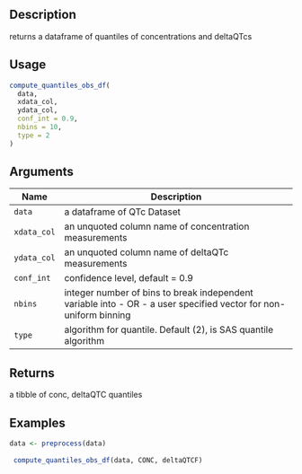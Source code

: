 ## Description

returns a dataframe of quantiles of concentrations and deltaQTcs

## Usage

```r
compute_quantiles_obs_df(
  data,
  xdata_col,
  ydata_col,
  conf_int = 0.9,
  nbins = 10,
  type = 2
)
```

## Arguments

| Name | Description |
|------|-------------|
| `data` | a dataframe of QTc Dataset |
| `xdata_col` | an unquoted column name of concentration measurements |
| `ydata_col` | an unquoted column name of deltaQTc measurements |
| `conf_int` | confidence level, default = 0.9 |
| `nbins` | integer number of bins to break independent variable into - OR - a user specified vector for non-uniform binning |
| `type` | algorithm for quantile. Default (2), is SAS quantile algorithm |

## Returns

a tibble of conc, deltaQTC quantiles

## Examples

```r
data <- preprocess(data)
 
 compute_quantiles_obs_df(data, CONC, deltaQTCF)
```


